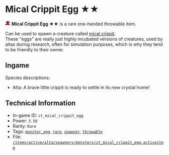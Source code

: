 # Mical Crippit Egg ★★

<img src="https://raw.githubusercontent.com/Ceterai/Enternia/main/items/active/alta/spawners/monsters/ct_mical_crippit_egg.png" alt="Mical Crippit Egg ★★ icon" loading="lazy" height=16px width="auto" /> **Mical Crippit Egg ★★** is a rare one-handed throwable item.

Can be used to spawn a creature called [mical crippit](https://ceterai.github.io/MyEnternia/Wiki/micalcrippit).  
These "eggs" are really just highly incubated versions of creatures, used by altas during research, often for simulation purposes, which is why they tend to be friendly to their owner.

## Ingame

Species descriptions:

- Alta: A brave little crippit is ready to settle in its new crystal home!

## Technical Information

- In-game ID: `ct_mical_crippit_egg`
- Power: `3.58`
- Rarity: `Rare`
- Tags: [`monster_egg`](https://ceterai.github.io/MyEnternia/Wiki/Tags/MonsterEgg), [`rare`](https://ceterai.github.io/MyEnternia/Wiki/Tags/Rare), [`spawner`](https://ceterai.github.io/MyEnternia/Wiki/Tags/Spawner), [`throwable`](https://ceterai.github.io/MyEnternia/Wiki/Tags/Throwable)
- File: [`/items/active/alta/spawners/monsters/ct_mical_crippit_egg.activeitem`](https://github.com/Ceterai/Enternia/blob/main/items/active/alta/spawners/monsters/ct_mical_crippit_egg.activeitem)

